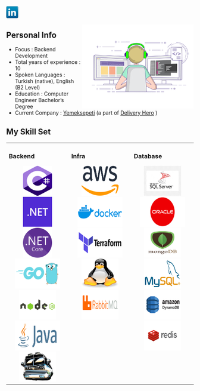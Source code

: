 ## 

[![LinkedIn](icons/linkedin.png)](https://www.linkedin.com/in/firatatceken/)


<img align="right" src="icons/coder.gif" alt="Coder GIF" width="300">



## Personal Info
 - Focus                        : Backend Development
 - Total years of experience    : 10
 - Spoken Languages             : Turkish (native), English (B2 Level)
 - Education                    : Computer Engineer Bachelor’s Degree
 - Current Company		        : <a href="http://www.yemeksepeti.com">Yemeksepeti</a> (a part of <a href="http://www.deliveryhero.com">Delivery Hero</a> )


## My Skill Set  
<table><tr><td valign="top" width="33%">

### Backend  
<div align="center">  
<img title="CSharp" alt="CSharp" src="icons/csharp.png" width="78" height="80"  />
<img title="Dotnet" alt="Dotnet" src="icons/dotnet.png" width="78" height="80"  />
<img title="DotnetCore" alt="DotnetCore" src="icons/dotnetcore.png" width="78" height="80"  />
<img title="GoLang" alt="Golang" src="icons/golang.png" width="120" height="80"  />
<img title="NodeJS" alt="NodeJS" src="icons/node.png" width="100" height="80" />
<img title="JAVA" alt="JAVA" src="icons/java.png" width="120" height="80" />
<a href="https://masstransit-project.com/"> <img title="MassTransit" alt="MassTransit" src="icons/masstransit.jfif" width="100" height="80" /></a>
</div></td><td valign="top" width="33%">

### Infra  
<div align="center">  
<img title="AWS" alt="AWS" src="icons/aws.svg" width="100" height="80" />
<img title="Docker" alt="Docker" src="icons/docker.png" width="120" height="80" />
<img title="Terraform" alt="Terraform" src="icons/terraform.png" width="120" height="80" />
<img title="Linux" alt="Linux" src="icons/linux-tux.svg" width="100" height="80" />
<img title="RabbitMQ" alt="RabbitMQ" src="icons/rabbit.png" width="100" height="80" />

</div></td><td valign="top" width="33%">

### Database  
<div align="center">  
<img title="SQL Server" alt="SQL Server" src="icons/sqlserver.png" width="100" height="80" />
<img title="Oracle" alt="Oracle" src="icons/oracle.png" width="120" height="80" />
<img title="MongoDB" alt="MongoDB" src="icons/mongodb.png" width="100" height="80" />
<img title="MySql" alt="MySql" src="icons/mysql.png" width="100" height="80"  />
<img title="DynamoDB" alt="DynamoDB" src="icons/dynamodb.png" width="100" height="80"  />
<img title="Redis" alt="Redis" src="icons/redis.png" width="100" height="80"  />
 
</div></td></tr></table>  

<br/>
